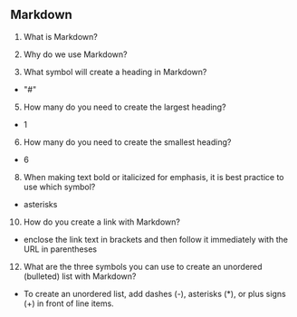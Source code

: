 ## Markdown

1. What is Markdown?

2. Why do we use Markdown?

3. What symbol will create a heading in Markdown?

  * "#"

5. How many do you need to create the largest heading?

  * 1

6. How many do you need to create the smallest heading?

  * 6

8. When making text bold or italicized for emphasis, it is best practice to use which symbol?

  * asterisks

10. How do you create a link with Markdown?

  * enclose the link text in brackets and then follow it immediately with the URL in parentheses

12. What are the three symbols you can use to create an unordered (bulleted) list with Markdown?

  * To create an unordered list, add dashes (-), asterisks (*), or plus signs (+) in front of line items. 
